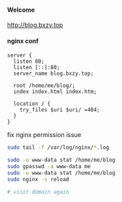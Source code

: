 #### Welcome

http://blog.bxzy.top

#### nginx conf

```
server {
  listen 80;
  listen [::]:80;
  server_name blog.bxzy.top;

  root /home/me/blog/;
  index index.html index.htm;

  location / {
    try_files $uri $uri/ =404;
  }
}
```

fix nginx permission issue
```bash
sudo tail -f /var/log/nginx/*.log

sudo -u www-data stat /home/me/blog
sudo gpasswd -a www-data me
sudo -u www-data stat /home/me/blog
sudo nginx -s reload

# visit domain again
```
